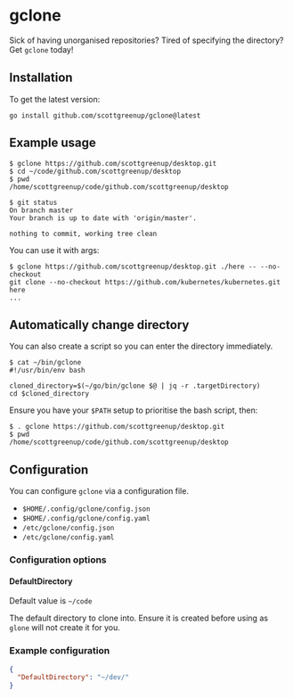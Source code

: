 # gclone

Sick of having unorganised repositories? Tired of specifying the directory?
Get `gclone` today!

## Installation

To get the latest version:

```shell
go install github.com/scottgreenup/gclone@latest
```

## Example usage

```shell
$ gclone https://github.com/scottgreenup/desktop.git
$ cd ~/code/github.com/scottgreenup/desktop
$ pwd
/home/scottgreenup/code/github.com/scottgreenup/desktop

$ git status
On branch master
Your branch is up to date with 'origin/master'.

nothing to commit, working tree clean
```

You can use it with args:

```shell
$ gclone https://github.com/scottgreenup/desktop.git ./here -- --no-checkout
git clone --no-checkout https://github.com/kubernetes/kubernetes.git here
...
```

## Automatically change directory

You can also create a script so you can enter the directory immediately.

```shell
$ cat ~/bin/gclone 
#!/usr/bin/env bash

cloned_directory=$(~/go/bin/gclone $@ | jq -r .targetDirectory)
cd $cloned_directory
```

Ensure you have your `$PATH` setup to prioritise the bash script, then:

```shell
$ . gclone https://github.com/scottgreenup/desktop.git
$ pwd
/home/scottgreenup/code/github.com/scottgreenup/desktop
```

## Configuration

You can configure `gclone` via a configuration file.

* `$HOME/.config/gclone/config.json`
* `$HOME/.config/gclone/config.yaml`
* `/etc/gclone/config.json`
* `/etc/gclone/config.yaml`

### Configuration options

#### DefaultDirectory

Default value is `~/code`

The default directory to clone into. Ensure it is created before using as
`glone` will not create it for you.

### Example configuration

```json
{
  "DefaultDirectory": "~/dev/"
}
```

